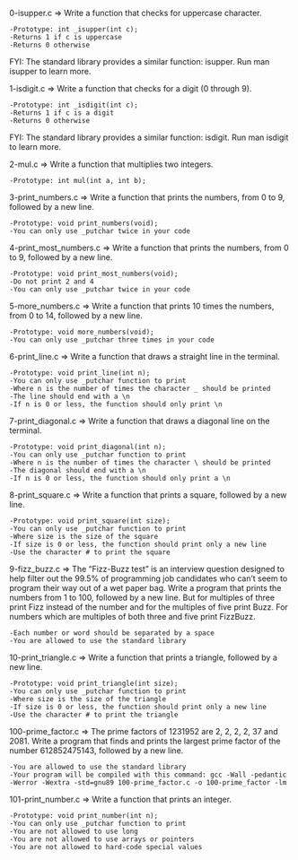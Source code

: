 
0-isupper.c  => Write a function that checks for uppercase character.

    -Prototype: int _isupper(int c);
    -Returns 1 if c is uppercase
    -Returns 0 otherwise
FYI: The standard library provides a similar function: isupper. Run man isupper to learn more.


1-isdigit.c => Write a function that checks for a digit (0 through 9).

    -Prototype: int _isdigit(int c);
    -Returns 1 if c is a digit
    -Returns 0 otherwise
FYI: The standard library provides a similar function: isdigit. Run man isdigit to learn more.


2-mul.c => Write a function that multiplies two integers.

    -Prototype: int mul(int a, int b);

3-print_numbers.c => Write a function that prints the numbers, from 0 to 9, followed by a new line.

    -Prototype: void print_numbers(void);
    -You can only use _putchar twice in your code


4-print_most_numbers.c => Write a function that prints the numbers, from 0 to 9, followed by a new line.

    -Prototype: void print_most_numbers(void);
    -Do not print 2 and 4
    -You can only use _putchar twice in your code


5-more_numbers.c => Write a function that prints 10 times the numbers, from 0 to 14, followed by a new line.

    -Prototype: void more_numbers(void);
    -You can only use _putchar three times in your code

6-print_line.c => Write a function that draws a straight line in the terminal.

    -Prototype: void print_line(int n);
    -You can only use _putchar function to print
    -Where n is the number of times the character _ should be printed
    -The line should end with a \n
    -If n is 0 or less, the function should only print \n


7-print_diagonal.c => Write a function that draws a diagonal line on the terminal.

    -Prototype: void print_diagonal(int n);
    -You can only use _putchar function to print
    -Where n is the number of times the character \ should be printed
    -The diagonal should end with a \n
    -If n is 0 or less, the function should only print a \n


8-print_square.c => Write a function that prints a square, followed by a new line.

    -Prototype: void print_square(int size);
    -You can only use _putchar function to print
    -Where size is the size of the square
    -If size is 0 or less, the function should print only a new line
    -Use the character # to print the square


9-fizz_buzz.c => The “Fizz-Buzz test” is an interview question designed to help filter out the 99.5% of programming job candidates who can’t seem to program their way   out of a wet paper bag.
  Write a program that prints the numbers from 1 to 100, followed by a new line. But for multiples of three print Fizz instead of the number and for the multiples   of   five print Buzz. For numbers which are multiples of both three and five print FizzBuzz.

    -Each number or word should be separated by a space
    -You are allowed to use the standard library
    
    
10-print_triangle.c => Write a function that prints a triangle, followed by a new line.

    -Prototype: void print_triangle(int size);
    -You can only use _putchar function to print
    -Where size is the size of the triangle
    -If size is 0 or less, the function should print only a new line
    -Use the character # to print the triangle
    
  
100-prime_factor.c => The prime factors of 1231952 are 2, 2, 2, 2, 37 and 2081.
  Write a program that finds and prints the largest prime factor of the number 612852475143, followed by a new line.

    -You are allowed to use the standard library
    -Your program will be compiled with this command: gcc -Wall -pedantic -Werror -Wextra -std=gnu89 100-prime_factor.c -o 100-prime_factor -lm
    
    
101-print_number.c => Write a function that prints an integer.

    -Prototype: void print_number(int n);
    -You can only use _putchar function to print
    -You are not allowed to use long
    -You are not allowed to use arrays or pointers
    -You are not allowed to hard-code special values
    
